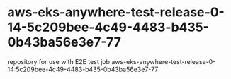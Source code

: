 # aws-eks-anywhere-test-release-0-14-5c209bee-4c49-4483-b435-0b43ba56e3e7-77
repository for use with E2E test job aws-eks-anywhere-test-release-0-14:5c209bee-4c49-4483-b435-0b43ba56e3e7-77
